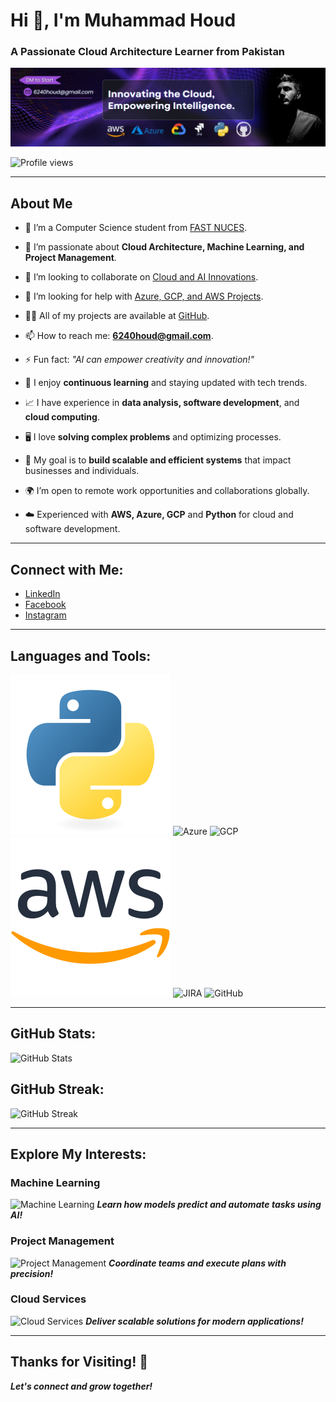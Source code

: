 # Hi 👋, I'm Muhammad Houd
### A Passionate Cloud Architecture Learner from Pakistan

![Muhammad Houd's Banner](https://github.com/muhammadhoud/muhammadhoud/blob/main/Linkedin%20Covers%20(1).jpg)

![Profile views](https://komarev.com/ghpvc/?username=muhammadhoud&label=Profile%20views&color=6c5ce7&style=flat-square)

---

## About Me
- 🔭 I’m a Computer Science student from [FAST NUCES](https://cfd.nu.edu.pk/).
- 🌱 I’m passionate about **Cloud Architecture, Machine Learning, and Project Management**.
- 👯 I’m looking to collaborate on [Cloud and AI Innovations](https://www.linkedin.com/showcase/microsoft-azure/).
- 🤝 I’m looking for help with [Azure, GCP, and AWS Projects](https://www.linkedin.com/showcase/microsoft-azure/).
- 👨‍💻 All of my projects are available at [GitHub](https://github.com/muhammadhoud).
- 📫 How to reach me: **6240houd@gmail.com**.
- ⚡ Fun fact: _"AI can empower creativity and innovation!"_

- 🔄 I enjoy **continuous learning** and staying updated with tech trends.
- 📈 I have experience in **data analysis, software development**, and **cloud computing**.
- 🖥️ I love **solving complex problems** and optimizing processes.
- 🚀 My goal is to **build scalable and efficient systems** that impact businesses and individuals.
- 🌍 I’m open to remote work opportunities and collaborations globally.
- ☁️ Experienced with **AWS, Azure, GCP** and **Python** for cloud and software development.

---

## Connect with Me:
- [LinkedIn](https://linkedin.com/in/muhammadhoud)
- [Facebook](https://fb.com/muhammad.houd.1)
- [Instagram](https://instagram.com/muhammad_houd)

---

## Languages and Tools:
![Python](https://raw.githubusercontent.com/devicons/devicon/master/icons/python/python-original.svg) ![Azure](https://www.vectorlogo.zone/logos/microsoft_azure/microsoft_azure-icon.svg) ![GCP](https://www.vectorlogo.zone/logos/google_cloud/google_cloud-icon.svg) ![AWS](https://raw.githubusercontent.com/devicons/devicon/master/icons/amazonwebservices/amazonwebservices-original-wordmark.svg) ![JIRA](https://www.vectorlogo.zone/logos/atlassian_jira/atlassian_jira-icon.svg) ![GitHub](https://github.githubassets.com/images/modules/logos_page/GitHub-Mark.png)

---

## GitHub Stats:
![GitHub Stats](https://github-readme-stats.vercel.app/api?username=muhammadhoud&show_icons=true&hide_title=true&hide_border=true&count_private=true&theme=radical)

## GitHub Streak:
![GitHub Streak](https://github-readme-streak-stats.herokuapp.com/?user=muhammadhoud&theme=radical)

---

## Explore My Interests:
### Machine Learning
![Machine Learning](https://media.giphy.com/media/qgQUggAC3Pfv687qPC/giphy.gif)
_**Learn how models predict and automate tasks using AI!**_

### Project Management
![Project Management](https://media.giphy.com/media/26tn33aiTi1jkl6H6/giphy.gif)
_**Coordinate teams and execute plans with precision!**_

### Cloud Services
![Cloud Services](https://miro.medium.com/v2/resize:fit:750/format:webp/1*GZPK1y5ajxuQSfF7U4rv4g.gif)
_**Deliver scalable solutions for modern applications!**_

---

## Thanks for Visiting! 🚀
_**Let's connect and grow together!**_

